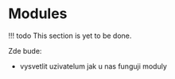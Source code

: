# Modules

!!! todo
    This section is yet to be done.

Zde bude:

- vysvetlit uzivatelum jak u nas funguji moduly


<!--
## Limit module span 

In ciomplex jobs it may be necessary to limit the functionality of the module to a part of the script to avoid mismatch between libraries. ... 

Application programs available through the module system automatically load all necessary dependencies. Dependencies typically mean other modules. During the creation of long and complex pipelines, when it is needed to load many modules, there may raise a conflict of loaded dependencies and the subsequent crash of some programs. When the user needs to use more modules in one job, and it is not obvious that they will not be in conflict, it is advisable to limit the use of individual modules to only the necessary part of the script. Such a restriction can be done using parentheses. Basically, it is a replacement of the module add and module rm commands, but faster and safer. Limiting the module to part of the script using parentheses can be done as follows:


(module add module_1
command_1 ... <input> <output>
)

# Here, after the right parenthesis, module module_1 is no longer active (including its dependencies). The script can continue by the activation of module module_2

(module add module_2
command_2 ... <input> <output>
)

-->

